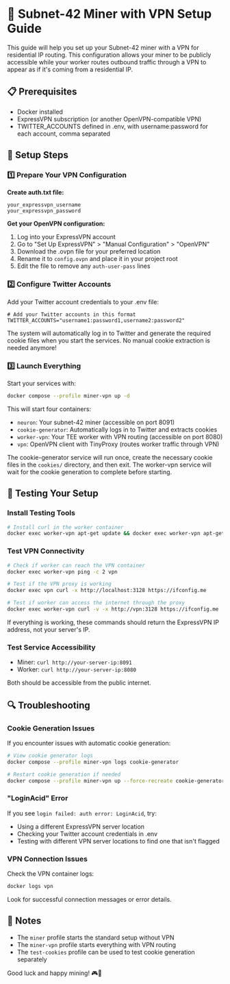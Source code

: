 # 🚀 Subnet-42 Miner with VPN Setup Guide

This guide will help you set up your Subnet-42 miner with a VPN for residential IP routing. This configuration allows your miner to be publicly accessible while your worker routes outbound traffic through a VPN to appear as if it's coming from a residential IP.

## 📋 Prerequisites

- Docker installed
- ExpressVPN subscription (or another OpenVPN-compatible VPN)
- TWITTER_ACCOUNTS defined in .env, with username:password for each account, comma separated

## 🔧 Setup Steps

### 1️⃣ Prepare Your VPN Configuration

**Create auth.txt file:**

```
your_expressvpn_username
your_expressvpn_password
```

**Get your OpenVPN configuration:**

1. Log into your ExpressVPN account
2. Go to "Set Up ExpressVPN" > "Manual Configuration" > "OpenVPN"
3. Download the .ovpn file for your preferred location
4. Rename it to `config.ovpn` and place it in your project root
5. Edit the file to remove any `auth-user-pass` lines

### 2️⃣ Configure Twitter Accounts

Add your Twitter account credentials to your .env file:

```
# Add your Twitter accounts in this format
TWITTER_ACCOUNTS="username1:password1,username2:password2"
```

The system will automatically log in to Twitter and generate the required cookie files when you start the services. No manual cookie extraction is needed anymore!

### 3️⃣ Launch Everything

Start your services with:

```bash
docker compose --profile miner-vpn up -d
```

This will start four containers:

- `neuron`: Your subnet-42 miner (accessible on port 8091)
- `cookie-generator`: Automatically logs in to Twitter and extracts cookies
- `worker-vpn`: Your TEE worker with VPN routing (accessible on port 8080)
- `vpn`: OpenVPN client with TinyProxy (routes worker traffic through VPN)

The cookie-generator service will run once, create the necessary cookie files in the `cookies/` directory, and then exit. The worker-vpn service will wait for the cookie generation to complete before starting.

## 🧪 Testing Your Setup

### Install Testing Tools

```bash
# Install curl in the worker container
docker exec worker-vpn apt-get update && docker exec worker-vpn apt-get install -y curl iputils-ping
```

### Test VPN Connectivity

```bash
# Check if worker can reach the VPN container
docker exec worker-vpn ping -c 2 vpn

# Test if the VPN proxy is working
docker exec vpn curl -x http://localhost:3128 https://ifconfig.me

# Test if worker can access the internet through the proxy
docker exec worker-vpn curl -v -x http://vpn:3128 https://ifconfig.me
```

If everything is working, these commands should return the ExpressVPN IP address, not your server's IP.

### Test Service Accessibility

- Miner: `curl http://your-server-ip:8091`
- Worker: `curl http://your-server-ip:8080`

Both should be accessible from the public internet.

## 🔍 Troubleshooting

### Cookie Generation Issues

If you encounter issues with automatic cookie generation:

```bash
# View cookie generator logs
docker compose --profile miner-vpn logs cookie-generator

# Restart cookie generation if needed
docker compose --profile miner-vpn up --force-recreate cookie-generator
```

### "LoginAcid" Error

If you see `login failed: auth error: LoginAcid`, try:

- Using a different ExpressVPN server location
- Checking your Twitter account credentials in .env
- Testing with different VPN server locations to find one that isn't flagged

### VPN Connection Issues

Check the VPN container logs:

```bash
docker logs vpn
```

Look for successful connection messages or error details.

## 📝 Notes

- The `miner` profile starts the standard setup without VPN
- The `miner-vpn` profile starts everything with VPN routing
- The `test-cookies` profile can be used to test cookie generation separately

Good luck and happy mining! 🎮🚀
